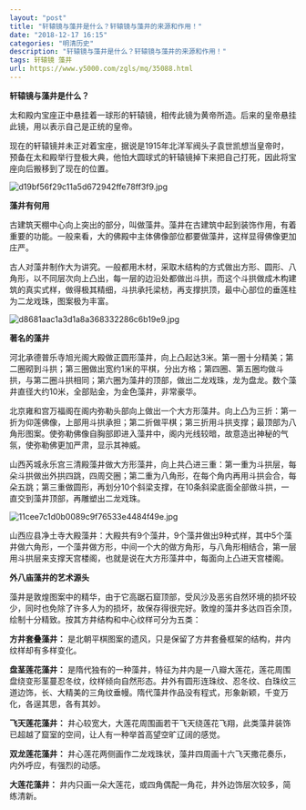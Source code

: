 ```yaml
---
layout: "post"
title: "轩辕镜与藻井是什么？轩辕镜与藻井的来源和作用！"
date: "2018-12-17 16:15"
categories: "明清历史"
description: "轩辕镜与藻井是什么？轩辕镜与藻井的来源和作用！"
tags: 轩辕镜 藻井
url: https://www.y5000.com/zgls/mq/35088.html
---
```






**轩辕镜与藻井是什么？**

太和殿内宝座正中悬挂着一球形的轩辕镜，相传此镜为黄帝所造。后来的皇帝悬挂此镜，用以表示自己是正统的皇帝。

现在的轩辕镜并未正对着宝座，据说是1915年北洋军阀头子袁世凯想当皇帝时，预备在太和殿举行登极大典，他怕大圆球式的轩辕镜掉下来把自己打死，因此将宝座向后搬移到了现在的位置。

![d19bf56f29c11a5d672942ffe78ff3f9.jpg](https://img.y5000.com/uploads/allimg/181018/d19bf56f29c11a5d672942ffe78ff3f9.jpg)

 **藻井有何用**

古建筑天棚中心向上突出的部分，叫做藻井。藻井在古建筑中起到装饰作用，有着重要的功能。一般来看，大的佛殿中主体佛像部位都要做藻井，这样显得佛像更加庄严。

古人对藻井制作大为讲究。一般都用木材，采取木结构的方式做出方形、圆形、八角形，以不同层次向上凸出，每一层的边沿处都做出斗拱，而这个斗拱做成木构建筑的真实式样，做得极其精细，斗拱承托梁枋，再支撑拱顶，最中心部位的垂莲柱为二龙戏珠，图案极为丰富。

![d8681aac1a3d1a8a368332286c6b19e9.jpg](https://img.y5000.com/uploads/allimg/181018/d8681aac1a3d1a8a368332286c6b19e9.jpg)

 **著名的藻井**

河北承德普乐寺旭光阁大殿做正圆形藻井，向上凸起达3米。第一圈十分精美；第二圈砌到斗拱；第三圈做出宽约1米的平棋，分出方格；第四圈、第五圈均做斗拱，与第二圈斗拱相同；第六圈为藻井的顶部，做出二龙戏珠，龙为盘龙。数个藻井直径大约10米，全部贴金，为金色藻井，非常豪华。

北京雍和宫万福阁在阁内弥勒头部向上做出一个大方形藻井。向上凸为三折：第一折为仰莲佛像，上部用斗拱承担；第二折做平棋；第三折用斗拱支撑；最顶部为八角形图案。使弥勒佛像自胸部即进入藻井中，阁内光线较暗，故意造出神秘的气氛，使弥勒佛更加严肃，显示其神威。

山西芮城永乐宫三清殿藻井做大方形藻井，向上共凸进三重：第一重为斗拱层，每朵斗拱做出外拱四跳，四周交圈；第二重为八角形，在每个角内再用斗拱会合，每朵五跳；第三重做圆形，再划分10个斜梁支撑，在10条斜梁底面全部做斗拱，一直交到藻井顶部，再雕塑出二龙戏珠。

![11cee7c1d0b0089c9f76533e4484f49e.jpg](https://img.y5000.com/uploads/allimg/181018/11cee7c1d0b0089c9f76533e4484f49e.jpg)

山西应县净土寺大殿藻井：大殿共有9个藻井，9个藻井做出9种式样，其中5个藻井做六角形，一个藻井做方形，中间一个大的做方角形，与八角形相结合，第一层用斗拱层来支撑天宫楼阁，也就是说在大方形藻井中，每面向上凸进天宫楼阁。

 **外八庙藻井的艺术源头**

藻井是敦煌图案中的精华，由于它高踞石窟顶部，受风沙及恶劣自然环境的损坏较少，同时也免除了许多人为的损坏，故保存得很完好。敦煌的藻井多达四百余顶，绘制十分精致。按其方井结构和中心纹样可分为五类：

 **方井套叠藻井：** 是北朝平棋图案的遗风，只是保留了方井套叠框架的结构，井内纹样却有多样变化。

 **盘茎莲花藻井：**
是隋代独有的一种藻井，特征为井内是一八瓣大莲花，莲花周围盘绕变形茎蔓忍冬纹，纹样倾向自然形态。井外有圆形连珠纹、忍冬纹、白珠纹三道边饰，长、大精美的三角纹垂幔。隋代藻井作品没有程式，形象新颖，千变万化，各逞其思，各有其妙。

 **飞天莲花藻井：** 井心较宽大，大莲花周围画若干飞天绕莲花飞翔，此类藻井装饰已超越了窟室的空间，让人有一种举首高望空旷辽阔的感觉。

 **双龙莲花藻井：** 井心莲花两侧画作二龙戏珠状，藻井四周画十六飞天撒花奏乐，内外呼应，有强烈的动感。

 **大莲花藻井：** 井内只画一朵大莲花，或四角偶配一角花，井外边饰层次较多，简练清新。
